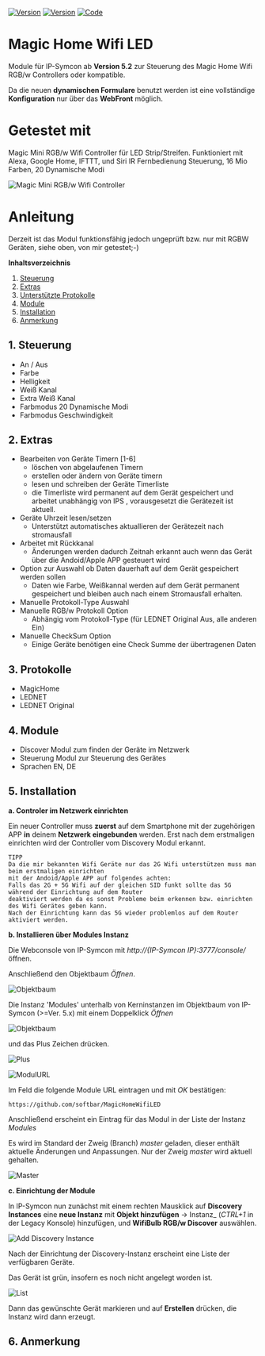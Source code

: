 [![Version](https://img.shields.io/badge/Symcon-PHPModul-red.svg)](#anleitung)
[![Version](https://img.shields.io/badge/Symcon-Version%20%3E=%205.2-green.svg)](#)
[![Code](https://img.shields.io/badge/Code-PHP-blue.svg)](#anleitung)

# Magic Home Wifi LED
Module für IP-Symcon ab **Version 5.2**  zur Steuerung des Magic Home Wifi RGB/w Controllers oder kompatible.

Da die neuen **dynamischen Formulare** benutzt werden ist eine vollständige **Konfiguration** nur über das **WebFront** möglich.

# Getestet mit
Magic Mini RGB/w Wifi Controller für LED Strip/Streifen. Funktioniert mit Alexa, Google Home, IFTTT, und Siri IR Fernbedienung Steuerung, 16 Mio Farben, 20 Dynamische Modi

![Magic Mini RGB/w Wifi Controller](img/tested1.png?raw=true "Magic Mini RGB/w Wifi Controller")

# Anleitung
Derzeit ist das Modul funktionsfähig jedoch ungeprüft bzw. nur mit RGBW Geräten, siehe oben, von mir getestet;-)


**Inhaltsverzeichnis**

1. [Steuerung](#1-steuerung)  
2. [Extras](#2-extras)
3. [Unterstützte Protokolle](#3-protokolle)
4. [Module](#4-module)
5. [Installation](#5-installation)
6. [Anmerkung](#6-anmerkung)

## 1. Steuerung
- An / Aus
- Farbe
- Helligkeit
- Weiß Kanal
- Extra Weiß Kanal
- Farbmodus 20 Dynamische Modi
- Farbmodus Geschwindigkeit

## 2. Extras
- Bearbeiten von Geräte Timern [1-6]
    - löschen von abgelaufenen Timern
    - erstellen oder ändern von Geräte timern
    - lesen und schreiben der Geräte Timerliste
    - die Timerliste wird permanent auf dem Gerät gespeichert und arbeitet unabhängig von IPS , vorausgesetzt die Gerätezeit ist aktuell.
- Geräte Uhrzeit lesen/setzen
    - Unterstützt automatisches aktuallieren der Gerätezeit nach stromausfall
- Arbeitet mit Rückkanal
    - Änderungen werden dadurch Zeitnah erkannt auch wenn das Gerät über die Andoid/Apple APP gesteuert wird
- Option zur Auswahl ob Daten dauerhaft auf dem Gerät gespeichert werden sollen
    - Daten wie Farbe, Weißkannal werden auf dem Gerät permanent gespeichert und bleiben auch nach einem Stromausfall erhalten.
- Manuelle Protokoll-Type Auswahl
- Manuelle RGB/w Protokoll Option
    - Abhängig vom Protokoll-Type (für LEDNET Original Aus, alle anderen Ein)
- Manuelle CheckSum Option
    - Einige Geräte benötigen eine Check Summe der übertragenen Daten

## 3. Protokolle
- MagicHome
- LEDNET
- LEDNET Original


## 4. Module
- Discover Modul zum finden der Geräte im Netzwerk
- Steuerung Modul zur Steuerung des Gerätes
- Sprachen EN, DE


## 5. Installation

**a. Controler im Netzwerk einrichten**

Ein neuer Controller muss **zuerst** auf dem Smartphone mit der zugehörigen APP **in** deinem **Netzwerk eingebunden** werden. Erst nach dem erstmaligen einrichten wird der Controller vom Discovery Modul erkannt.

```
TIPP
Da die mir bekannten Wifi Geräte nur das 2G Wifi unterstützen muss man beim erstmaligen einrichten
mit der Andoid/Apple APP auf folgendes achten:
Falls das 2G + 5G Wifi auf der gleichen SID funkt sollte das 5G während der Einrichtung auf dem Router
deaktiviert werden da es sonst Probleme beim erkennen bzw. einrichten des Wifi Gerätes geben kann.
Nach der Einrichtung kann das 5G wieder problemlos auf dem Router aktiviert werden.
```

**b. Installieren über Modules Instanz**

Die Webconsole von IP-Symcon mit _http://{IP-Symcon IP}:3777/console/_ öffnen. 

Anschließend den Objektbaum _Öffnen_.

![Objektbaum](img/objektbaum.png?raw=true "Objektbaum")	

Die Instanz 'Modules' unterhalb von Kerninstanzen im Objektbaum von IP-Symcon (>=Ver. 5.x) mit einem Doppelklick _Öffnen_

![Objektbaum](img/object_tree.png?raw=true "Objektbaum")	

und das Plus Zeichen drücken.

![Plus](img/plus.png?raw=true "Plus")
	
![ModulURL](img/add_module.png?raw=true "Add Module")

Im Feld die folgende Module URL eintragen und mit _OK_ bestätigen:

```
https://github.com/softbar/MagicHomeWifiLED 
```

Anschließend erscheint ein Eintrag für das Modul in der Liste der Instanz _Modules_    

Es wird im Standard der Zweig (Branch) _master_ geladen, dieser enthält aktuelle Änderungen und Anpassungen.
Nur der Zweig _master_ wird aktuell gehalten.

![Master](img/master.png?raw=true "master") 


**c. Einrichtung der Module**

In IP-Symcon nun zunächst mit einem rechten Mausklick auf **Discovery Instances** eine **neue Instanz** mit **Objekt hinzufügen** -> Instanz_ (_CTRL+1_ in der Legacy Konsole) hinzufügen, und **WifiBulb RGB/w Discover** auswählen.

![Add Discovery Instance](img/create_discover.png?raw=true "Add Discovery Instance")

Nach der Einrichtung der Discovery-Instanz erscheint eine Liste der verfügbaren Geräte.

Das Gerät ist grün, insofern es noch nicht angelegt worden ist.
  
![List](img/discover_list.png?raw=true "Gefundene Geräte")

Dann das gewünschte Gerät markieren und auf **Erstellen** drücken, die Instanz wird dann erzeugt.

## 6. Anmerkung




